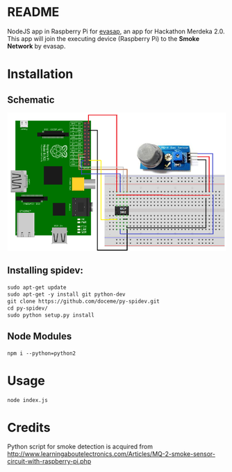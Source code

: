 # README

NodeJS app in Raspberry Pi for [evasap](https://github.com/haritsE/evasap), an app for Hackathon Merdeka 2.0. This app will join the  executing device (Raspberry Pi) to the **Smoke Network** by evasap.

# Installation

## Schematic

![Schematic](circuit.png)

## Installing spidev:

```
sudo apt-get update
sudo apt-get -y install git python-dev
git clone https://github.com/doceme/py-spidev.git
cd py-spidev/
sudo python setup.py install
```
## Node Modules

```
npm i --python=python2
```

# Usage

```
node index.js
```

# Credits

Python script for smoke detection is acquired from
http://www.learningaboutelectronics.com/Articles/MQ-2-smoke-sensor-circuit-with-raspberry-pi.php
